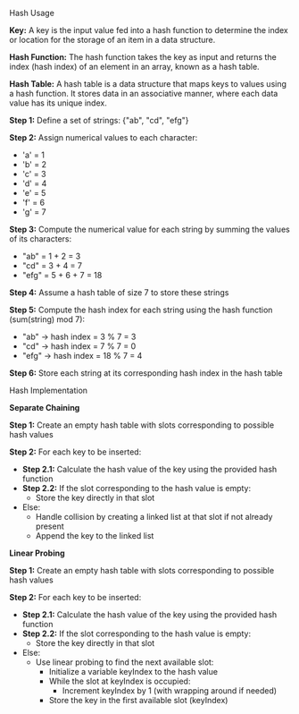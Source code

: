 Hash Usage

**Key:** 
A key is the input value fed into a hash function to determine the index or location for the storage of an item in a data structure.

**Hash Function:** 
The hash function takes the key as input and returns the index (hash index) of an element in an array, known as a hash table.

**Hash Table:** 
A hash table is a data structure that maps keys to values using a hash function. It stores data in an associative manner, where each data value has its unique index.

**Step 1:** Define a set of strings: {"ab", "cd", "efg"}

**Step 2:** Assign numerical values to each character:
- 'a' = 1
- 'b' = 2
- 'c' = 3
- 'd' = 4
- 'e' = 5
- 'f' = 6
- 'g' = 7

**Step 3:** Compute the numerical value for each string by summing the values of its characters:
- "ab" = 1 + 2 = 3
- "cd" = 3 + 4 = 7
- "efg" = 5 + 6 + 7 = 18

**Step 4:** Assume a hash table of size 7 to store these strings

**Step 5:** Compute the hash index for each string using the hash function (sum(string) mod 7):
- "ab" -> hash index = 3 % 7 = 3
- "cd" -> hash index = 7 % 7 = 0
- "efg" -> hash index = 18 % 7 = 4

**Step 6:** Store each string at its corresponding hash index in the hash table

Hash Implementation

**Separate Chaining**

**Step 1:** Create an empty hash table with slots corresponding to possible hash values

**Step 2:** For each key to be inserted:
- **Step 2.1:** Calculate the hash value of the key using the provided hash function
- **Step 2.2:** If the slot corresponding to the hash value is empty:
  - Store the key directly in that slot
- Else:
  - Handle collision by creating a linked list at that slot if not already present
  - Append the key to the linked list

**Linear Probing**

**Step 1:** Create an empty hash table with slots corresponding to possible hash values

**Step 2:** For each key to be inserted:
- **Step 2.1:** Calculate the hash value of the key using the provided hash function
- **Step 2.2:** If the slot corresponding to the hash value is empty:
  - Store the key directly in that slot
- Else:
  - Use linear probing to find the next available slot:
    - Initialize a variable keyIndex to the hash value
    - While the slot at keyIndex is occupied:
      - Increment keyIndex by 1 (with wrapping around if needed)
    - Store the key in the first available slot (keyIndex)

